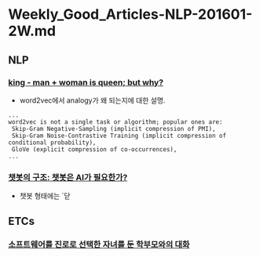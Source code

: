 # Weekly_Good_Articles-NLP-201601-2W.md

## NLP

### [king - man + woman is queen; but why?](http://p.migdal.pl/2017/01/06/king-man-woman-queen-why.html)
* word2vec에서 analogy가 왜 되는지에 대한 설명. 
```
...
word2vec is not a single task or algorithm; popular ones are:
 Skip-Gram Negative-Sampling (implicit compression of PMI),
 Skip-Gram Noise-Contrastive Training (implicit compression of conditional probability),
 GloVe (explicit compression of co-occurrences),
...
```

### [챗봇의 구조: 챗봇은 AI가 필요한가?](https://brunch.co.kr/@gentlepie/7)
* 챗봇 형태에는 `닫


## ETCs

### [소프트웨어를 진로로 선택한 자녀를 둔 학부모와의 대화](http://hl1itj.tistory.com/146)
